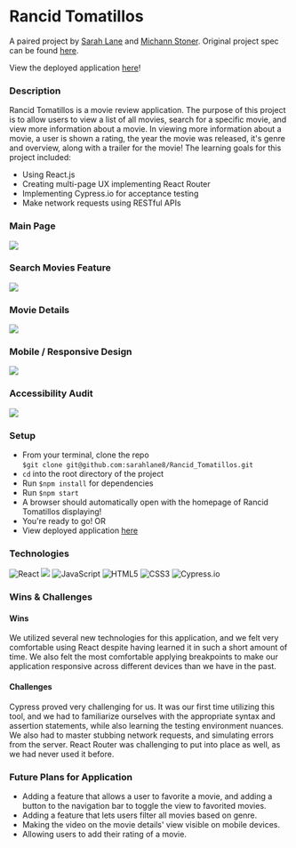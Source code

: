 # Rancid Tomatillos
A paired project by [Sarah Lane](https://github.com/sarahlane8) and [Michann Stoner](https://github.com/michannstoner). Original project spec can be found [here](https://frontend.turing.edu/projects/module-3/rancid-tomatillos-v3.html).

View the deployed application [here](http://rancid_tomatillos.surge.sh/)!

### Description
Rancid Tomatillos is a movie review application. The purpose of this project is to allow users to view a list of all movies, search for a specific movie, and view more information about a movie. In viewing more information about a movie, a user is shown a rating, the year the movie was released, it's genre and overview, along with a trailer for the movie! The learning goals for this project included:
- Using React.js 
- Creating multi-page UX implementing React Router 
- Implementing Cypress.io for acceptance testing
- Make network requests using RESTful APIs


### Main Page
![](https://media.giphy.com/media/Rp7DsvKVUvxDfJe4f8/giphy.gif)

### Search Movies Feature
![](https://media.giphy.com/media/GE01Nhf7Z8D97tdg9w/giphy.gif)

### Movie Details
![](https://media.giphy.com/media/Wi3QgYU3ocgSJTtfh0/giphy.gif)

### Mobile / Responsive Design
![](https://media.giphy.com/media/WfKdlTmLnY3kFXtdjD/giphy.gif)

### Accessibility Audit 
![](https://media.giphy.com/media/aLEQk5GKlw7thpFdM9/giphy.gif)

### Setup

* From your terminal, clone the repo  
`$git clone git@github.com:sarahlane8/Rancid_Tomatillos.git`  
* `cd` into the root directory of the project
* Run `$npm install` for dependencies
* Run `$npm start`
* A browser should automatically open with the homepage of Rancid Tomatillos displaying!
* You're ready to go!
OR 
* View deployed application [here](http://rancid_tomatillos.surge.sh/)


### Technologies
<p>
  <img alt="React" src="https://img.shields.io/badge/react%20-%2320232a.svg?&style=for-the-badge&logo=react&logoColor=%2361DAFB"/>
  
  <img src="https://img.shields.io/badge/React_Router-CA4245?style=for-the-badge&logo=react-router&logoColor=white"/>
  
  <img alt="JavaScript" src="https://img.shields.io/badge/javascript%20-%23323330.svg?&style=for-the-badge&logo=javascript&logoColor=%23F7DF1E"/>
  
  <img alt="HTML5" src="https://img.shields.io/badge/html5%20-%23E34F26.svg?&style=for-the-badge&logo=html5&logoColor=white"/>
  
  <img alt="CSS3" src="https://img.shields.io/badge/css3%20-%231572B6.svg?&style=for-the-badge&logo=css3&logoColor=white"/>
  
  <img alt="Cypress.io" src="https://camo.githubusercontent.com/bd9c528263673db09f67bcf3445ba8e5512cfb6829e966a31ef7a378933b231a/68747470733a2f2f696d672e736869656c64732e696f2f62616467652f2d437970726573732e696f2d626c61636b3f7374796c653d666f722d7468652d6261646765266c6f676f3d637970726573732e696f266c6f676f436f6c6f723d7768697465"/>
</p>

### Wins & Challenges

#### Wins
We utilized several new technologies for this application, and we felt very comfortable using React despite having learned it in such a short amount of time.  We also felt the most comfortable applying breakpoints to make our application responsive across different devices than we have in the past.

#### Challenges
Cypress proved very challenging for us.  It was our first time utilizing this tool, and we had to familiarize ourselves with the appropriate syntax and assertion statements, while also learning the testing environment nuances.  We also had to master stubbing network requests, and simulating errors from the server.  React Router was challenging to put into place as well, as we had never used it before.


### Future Plans for Application
- Adding a feature that allows a user to favorite a movie, and adding a button to the navigation bar to toggle the view to favorited movies.  
- Adding a feature that lets users filter all movies based on genre.
- Making the video on the movie details' view visible on mobile devices.
- Allowing users to add their rating of a movie.
